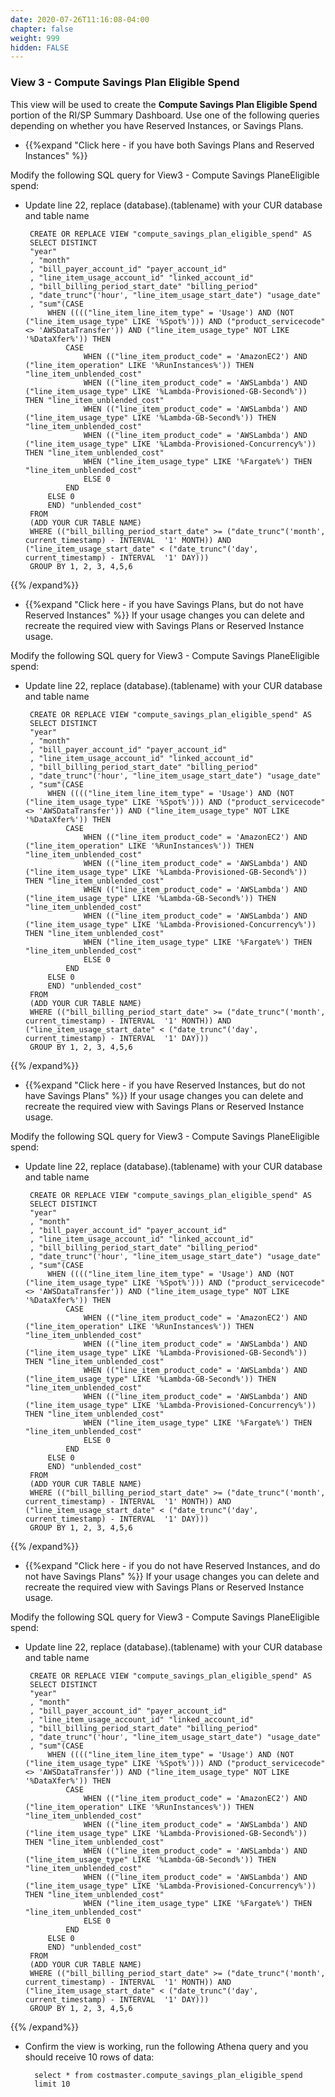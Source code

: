 ```yaml
---
date: 2020-07-26T11:16:08-04:00
chapter: false
weight: 999
hidden: FALSE
---
```




### View 3 - Compute Savings Plan Eligible Spend
This view will be used to create the **Compute Savings Plan Eligible Spend** portion of the RI/SP Summary Dashboard.
Use one of the following queries depending on whether you have Reserved Instances, or Savings Plans.


- {{%expand "Click here - if you have both Savings Plans and Reserved Instances" %}}

Modify the following SQL query for View3 - Compute Savings PlaneEligible spend: 
 - Update line 22, replace (database).(tablename) with your CUR database and table name 

		
		CREATE OR REPLACE VIEW "compute_savings_plan_eligible_spend" AS 
		SELECT DISTINCT
		"year"
		, "month"
		, "bill_payer_account_id" "payer_account_id"
		, "line_item_usage_account_id" "linked_account_id"
		, "bill_billing_period_start_date" "billing_period"
		, "date_trunc"('hour', "line_item_usage_start_date") "usage_date"
		, "sum"(CASE
			WHEN (((("line_item_line_item_type" = 'Usage') AND (NOT ("line_item_usage_type" LIKE '%Spot%'))) AND ("product_servicecode" <> 'AWSDataTransfer')) AND ("line_item_usage_type" NOT LIKE '%DataXfer%')) THEN
				CASE
					WHEN (("line_item_product_code" = 'AmazonEC2') AND ("line_item_operation" LIKE '%RunInstances%')) THEN "line_item_unblended_cost"
					WHEN (("line_item_product_code" = 'AWSLambda') AND ("line_item_usage_type" LIKE '%Lambda-Provisioned-GB-Second%')) THEN "line_item_unblended_cost"
					WHEN (("line_item_product_code" = 'AWSLambda') AND ("line_item_usage_type" LIKE '%Lambda-GB-Second%')) THEN "line_item_unblended_cost"
					WHEN (("line_item_product_code" = 'AWSLambda') AND ("line_item_usage_type" LIKE '%Lambda-Provisioned-Concurrency%')) THEN "line_item_unblended_cost"
					WHEN ("line_item_usage_type" LIKE '%Fargate%') THEN "line_item_unblended_cost"
					ELSE 0
				END
			ELSE 0 
			END) "unblended_cost"
		FROM
		(ADD YOUR CUR TABLE NAME)
		WHERE (("bill_billing_period_start_date" >= ("date_trunc"('month', current_timestamp) - INTERVAL  '1' MONTH)) AND ("line_item_usage_start_date" < ("date_trunc"('day', current_timestamp) - INTERVAL  '1' DAY)))
		GROUP BY 1, 2, 3, 4,5,6
		


{{% /expand%}}



- {{%expand "Click here - if you have Savings Plans, but do not have Reserved Instances" %}}
If your usage changes you can delete and recreate the required view with Savings Plans or Reserved Instance usage.


Modify the following SQL query for View3 - Compute Savings PlaneEligible spend: 
 - Update line 22, replace (database).(tablename) with your CUR database and table name 

		CREATE OR REPLACE VIEW "compute_savings_plan_eligible_spend" AS 
		SELECT DISTINCT
		"year"
		, "month"
		, "bill_payer_account_id" "payer_account_id"
		, "line_item_usage_account_id" "linked_account_id"
		, "bill_billing_period_start_date" "billing_period"
		, "date_trunc"('hour', "line_item_usage_start_date") "usage_date"
		, "sum"(CASE
			WHEN (((("line_item_line_item_type" = 'Usage') AND (NOT ("line_item_usage_type" LIKE '%Spot%'))) AND ("product_servicecode" <> 'AWSDataTransfer')) AND ("line_item_usage_type" NOT LIKE '%DataXfer%')) THEN
				CASE
					WHEN (("line_item_product_code" = 'AmazonEC2') AND ("line_item_operation" LIKE '%RunInstances%')) THEN "line_item_unblended_cost"
					WHEN (("line_item_product_code" = 'AWSLambda') AND ("line_item_usage_type" LIKE '%Lambda-Provisioned-GB-Second%')) THEN "line_item_unblended_cost"
					WHEN (("line_item_product_code" = 'AWSLambda') AND ("line_item_usage_type" LIKE '%Lambda-GB-Second%')) THEN "line_item_unblended_cost"
					WHEN (("line_item_product_code" = 'AWSLambda') AND ("line_item_usage_type" LIKE '%Lambda-Provisioned-Concurrency%')) THEN "line_item_unblended_cost"
					WHEN ("line_item_usage_type" LIKE '%Fargate%') THEN "line_item_unblended_cost"
					ELSE 0
				END
			ELSE 0 
			END) "unblended_cost"
		FROM
		(ADD YOUR CUR TABLE NAME)
		WHERE (("bill_billing_period_start_date" >= ("date_trunc"('month', current_timestamp) - INTERVAL  '1' MONTH)) AND ("line_item_usage_start_date" < ("date_trunc"('day', current_timestamp) - INTERVAL  '1' DAY)))
		GROUP BY 1, 2, 3, 4,5,6
		
{{% /expand%}}




- {{%expand "Click here - if you have Reserved Instances, but do not have Savings Plans" %}}
If your usage changes you can delete and recreate the required view with Savings Plans or Reserved Instance usage.

Modify the following SQL query for View3 - Compute Savings PlaneEligible spend: 
 - Update line 22, replace (database).(tablename) with your CUR database and table name 

		CREATE OR REPLACE VIEW "compute_savings_plan_eligible_spend" AS 
		SELECT DISTINCT
		"year"
		, "month"
		, "bill_payer_account_id" "payer_account_id"
		, "line_item_usage_account_id" "linked_account_id"
		, "bill_billing_period_start_date" "billing_period"
		, "date_trunc"('hour', "line_item_usage_start_date") "usage_date"
		, "sum"(CASE
			WHEN (((("line_item_line_item_type" = 'Usage') AND (NOT ("line_item_usage_type" LIKE '%Spot%'))) AND ("product_servicecode" <> 'AWSDataTransfer')) AND ("line_item_usage_type" NOT LIKE '%DataXfer%')) THEN
				CASE
					WHEN (("line_item_product_code" = 'AmazonEC2') AND ("line_item_operation" LIKE '%RunInstances%')) THEN "line_item_unblended_cost"
					WHEN (("line_item_product_code" = 'AWSLambda') AND ("line_item_usage_type" LIKE '%Lambda-Provisioned-GB-Second%')) THEN "line_item_unblended_cost"
					WHEN (("line_item_product_code" = 'AWSLambda') AND ("line_item_usage_type" LIKE '%Lambda-GB-Second%')) THEN "line_item_unblended_cost"
					WHEN (("line_item_product_code" = 'AWSLambda') AND ("line_item_usage_type" LIKE '%Lambda-Provisioned-Concurrency%')) THEN "line_item_unblended_cost"
					WHEN ("line_item_usage_type" LIKE '%Fargate%') THEN "line_item_unblended_cost"
					ELSE 0
				END
			ELSE 0 
			END) "unblended_cost"
		FROM
		(ADD YOUR CUR TABLE NAME)
		WHERE (("bill_billing_period_start_date" >= ("date_trunc"('month', current_timestamp) - INTERVAL  '1' MONTH)) AND ("line_item_usage_start_date" < ("date_trunc"('day', current_timestamp) - INTERVAL  '1' DAY)))
		GROUP BY 1, 2, 3, 4,5,6
		


{{% /expand%}}




- {{%expand "Click here - if you do not have Reserved Instances, and do not have Savings Plans" %}}
If your usage changes you can delete and recreate the required view with Savings Plans or Reserved Instance usage.

Modify the following SQL query for View3 - Compute Savings PlaneEligible spend: 
 - Update line 22, replace (database).(tablename) with your CUR database and table name 

		CREATE OR REPLACE VIEW "compute_savings_plan_eligible_spend" AS 
		SELECT DISTINCT
		"year"
		, "month"
		, "bill_payer_account_id" "payer_account_id"
		, "line_item_usage_account_id" "linked_account_id"
		, "bill_billing_period_start_date" "billing_period"
		, "date_trunc"('hour', "line_item_usage_start_date") "usage_date"
		, "sum"(CASE
			WHEN (((("line_item_line_item_type" = 'Usage') AND (NOT ("line_item_usage_type" LIKE '%Spot%'))) AND ("product_servicecode" <> 'AWSDataTransfer')) AND ("line_item_usage_type" NOT LIKE '%DataXfer%')) THEN
				CASE
					WHEN (("line_item_product_code" = 'AmazonEC2') AND ("line_item_operation" LIKE '%RunInstances%')) THEN "line_item_unblended_cost"
					WHEN (("line_item_product_code" = 'AWSLambda') AND ("line_item_usage_type" LIKE '%Lambda-Provisioned-GB-Second%')) THEN "line_item_unblended_cost"
					WHEN (("line_item_product_code" = 'AWSLambda') AND ("line_item_usage_type" LIKE '%Lambda-GB-Second%')) THEN "line_item_unblended_cost"
					WHEN (("line_item_product_code" = 'AWSLambda') AND ("line_item_usage_type" LIKE '%Lambda-Provisioned-Concurrency%')) THEN "line_item_unblended_cost"
					WHEN ("line_item_usage_type" LIKE '%Fargate%') THEN "line_item_unblended_cost"
					ELSE 0
				END
			ELSE 0 
			END) "unblended_cost"
		FROM
		(ADD YOUR CUR TABLE NAME)
		WHERE (("bill_billing_period_start_date" >= ("date_trunc"('month', current_timestamp) - INTERVAL  '1' MONTH)) AND ("line_item_usage_start_date" < ("date_trunc"('day', current_timestamp) - INTERVAL  '1' DAY)))
		GROUP BY 1, 2, 3, 4,5,6
		

{{% /expand%}}


- Confirm the view is working, run the following Athena query and you should receive 10 rows of data:

        select * from costmaster.compute_savings_plan_eligible_spend
        limit 10
